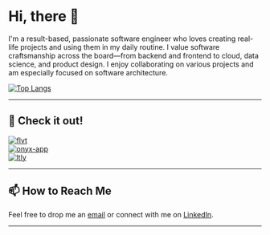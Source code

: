 # Hi, there 👋

I'm a result-based, passionate software engineer who loves creating real-life projects and using them in my daily routine. I value software craftsmanship across the board—from backend and frontend to cloud, data science, and product design. I enjoy collaborating on various projects and am especially focused on software architecture.

<!--[![Dominik's GitHub Stats](https://github-readme-stats.vercel.app/api?username=DBrdak&show_icons=true&theme=dark)](https://github.com/DBrdak)-->

[![Top Langs](https://github-readme-stats.vercel.app/api/top-langs/?username=DBrdak&layout=compact&theme=dark)](https://github.com/DBrdak)

---

## 📌 Check it out!

[![flvt](https://github-readme-stats.vercel.app/api/pin/?username=DBrdak&repo=flvt&theme=dark)](https://github.com/DBrdak/flvt)  
[![onyx-app](https://github-readme-stats.vercel.app/api/pin/?username=DBrdak&repo=onyx-app&theme=dark)](https://github.com/DBrdak/onyx-app)  
[![ltly](https://github-readme-stats.vercel.app/api/pin/?username=DBrdak&repo=ltly&theme=dark)](https://github.com/DBrdak/ltly)

---

## 📫 How to Reach Me

Feel free to drop me an [email](mailto:your-email@example.com) or connect with me on [LinkedIn](https://www.linkedin.com/in/dominik-brdak-08b779202/).

---

<!--![Profile Views](https://komarev.com/ghpvc/?username=DBrdak)-->
